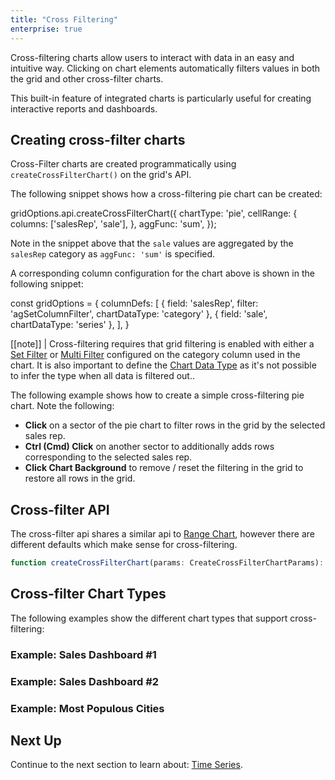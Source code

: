 ```yaml
---
title: "Cross Filtering"
enterprise: true
---
```


Cross-filtering charts allow users to interact with data in an easy and intuitive way. Clicking on chart elements
automatically filters values in both the grid and other cross-filter charts.

<gif src="cross-filtering.gif" alt="Cross Filtering"></gif>

This built-in feature of integrated charts is particularly useful for creating interactive reports and dashboards.

## Creating cross-filter charts 

Cross-Filter charts are created programmatically using `createCrossFilterChart()` on the grid's API. 

The following snippet shows how a cross-filtering pie chart can be created:

<snippet>
gridOptions.api.createCrossFilterChart({
    chartType: 'pie',
    cellRange: {
        columns: ['salesRep', 'sale'],
    },
    aggFunc: 'sum',
});
</snippet>

Note in the snippet above that the `sale` values are aggregated by the `salesRep` category as `aggFunc: 'sum'` is specified.

A corresponding column configuration for the chart above is shown in the following snippet:

<snippet>
const gridOptions = {       
    columnDefs: [
        { field: 'salesRep', filter: 'agSetColumnFilter', chartDataType: 'category' },
        { field: 'sale', chartDataType: 'series' },        
    ],
}
</snippet>

[[note]]
| Cross-filtering requires that grid filtering is enabled with either a [Set Filter](../filter-set/) or [Multi Filter](../filter-multi/) configured on the category column used in the chart. It is also important to define the [Chart Data Type](../integrated-charts-range-chart/#coldefchartdatatype) as it's not possible to infer the type when all data is filtered out..

The following example shows how to create a simple cross-filtering pie chart. Note the following:

- **Click** on a sector of the pie chart to filter rows in the grid by the selected sales rep.
- **Ctrl (Cmd) Click** on another sector to additionally adds rows corresponding to the selected sales rep.
- **Click Chart Background** to remove / reset the filtering in the grid to restore all rows in the grid.
 
<grid-example title='Simple Cross-Filter' name='simple-cross-filter' type='generated' options='{ "exampleHeight": 680, "enterprise":  true }'></grid-example>  


## Cross-filter API 

The cross-filter api shares a similar api to [Range Chart](../integrated-charts-api/#range-charts), however there are 
different defaults which make sense for cross-filtering.  

```ts
function createCrossFilterChart(params: CreateCrossFilterChartParams): ChartRef | undefined;
```

<api-documentation source='resources/cross-filter-api.json' section='params' config='{ "showSnippets": true }'></api-documentation>

## Cross-filter Chart Types

The following examples show the different chart types that support cross-filtering: 

### Example: Sales Dashboard #1

<grid-example title='Sales Dashboard' name='sales-dashboard' type='generated' options='{ "exampleHeight": 1000, "enterprise":  true }'></grid-example>

### Example: Sales Dashboard #2

<grid-example title='Sales Dashboard 2' name='sales-dashboard2' type='generated' options='{ "exampleHeight": 1000, "enterprise":  true }'></grid-example>

### Example: Most Populous Cities

<grid-example title='Most Populous Cities' name='most-populous-cities' type='generated' options='{ "exampleHeight": 1000, "enterprise":  true }'></grid-example>

## Next Up

Continue to the next section to learn about: [Time Series](../integrated-charts-time-series/).